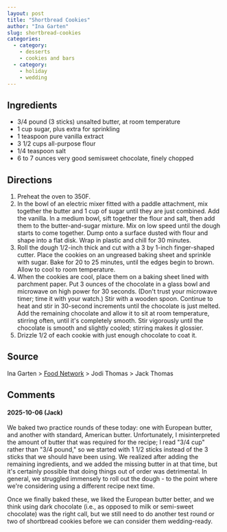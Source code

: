 ```yaml
---
layout: post
title: "Shortbread Cookies"
author: "Ina Garten"
slug: shortbread-cookies
categories:
  - category:
    - desserts
    - cookies and bars
  - category:
    - holiday
    - wedding
---
```


## Ingredients

- 3/4 pound (3 sticks) unsalted butter, at room temperature
- 1 cup sugar, plus extra for sprinkling
- 1 teaspoon pure vanilla extract
- 3 1/2 cups all-purpose flour
- 1/4 teaspoon salt
- 6 to 7 ounces very good semisweet chocolate, finely chopped

## Directions

1. Preheat the oven to 350F.
2. In the bowl of an electric mixer fitted with a paddle attachment, mix together the butter and 1 cup of sugar until they are just combined. Add the vanilla. In a medium bowl, sift together the flour and salt, then add them to the butter-and-sugar mixture. Mix on low speed until the dough starts to come together. Dump onto a surface dusted with flour and shape into a flat disk. Wrap in plastic and chill for 30 minutes.
3. Roll the dough 1/2-inch thick and cut with a 3 by 1-inch finger-shaped cutter. Place the cookies on an ungreased baking sheet and sprinkle with sugar. Bake for 20 to 25 minutes, until the edges begin to brown. Allow to cool to room temperature.
4. When the cookies are cool, place them on a baking sheet lined with parchment paper. Put 3 ounces of the chocolate in a glass bowl and microwave on high power for 30 seconds. (Don't trust your microwave timer; time it with your watch.) Stir with a wooden spoon. Continue to heat and stir in 30-second increments until the chocolate is just melted. Add the remaining chocolate and allow it to sit at room temperature, stirring often, until it's completely smooth. Stir vigorously until the chocolate is smooth and slightly cooled; stirring makes it glossier.
5. Drizzle 1/2 of each cookie with just enough chocolate to coat it.

## Source

Ina Garten > [Food Network](https://www.foodnetwork.com/recipes/ina-garten/shortbread-cookies-recipe-1945855) > Jodi Thomas > Jack Thomas

## Comments

#### 2025-10-06 (Jack)

We baked two practice rounds of these today: one with European butter, and another with standard, American butter. Unfortunately, I misinterpreted the amount of butter that was required for the recipe; I read "3/4 cup" rather than "3/4 pound," so we started with 1 1/2 sticks instead of the 3 sticks that we should have been using. We realized after adding the remaining ingredients, and we added the missing butter in at that time, but it's certainly possible that doing things out of order was detrimental. In general, we struggled immensely to roll out the dough - to the point where we're considering using a different recipe next time.

Once we finally baked these, we liked the European butter better, and we think using dark chocolate (i.e., as opposed to milk or semi-sweet chocolate) was the right call, but we still need to do another test round or two of shortbread cookies before we can consider them wedding-ready.

